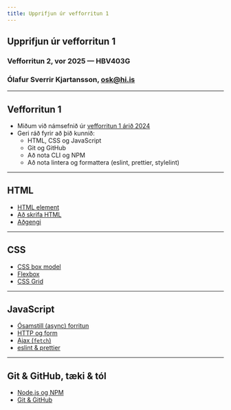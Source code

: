 ```yaml
---
title: Upprifjun úr vefforritun 1
---
```


## Upprifjun úr vefforritun 1

### Vefforritun 2, vor 2025 — HBV403G

### Ólafur Sverrir Kjartansson, [osk@hi.is](mailto:osk@hi.is)

---

## Vefforritun 1

- Miðum við námsefnið úr [vefforritun 1 árið 2024](https://github.com/vefforritun/vef1-2024)
- Geri ráð fyrir að þið kunnið:
  - HTML, CSS og JavaScript
  - Git og GitHub
  - Að nota CLI og NPM
  - Að nota lintera og formattera (eslint, prettier, stylelint)

---

## HTML

- [HTML element](https://github.com/vefforritun/vef1-2024/tree/main/namsefni/03.html-element)
- [Að skrifa HTML](https://github.com/vefforritun/vef1-2024/tree/main/namsefni/05.ad-skrifa-html)
- [Aðgengi](https://github.com/vefforritun/vef1-2024/tree/main/namsefni/06.adgengi)

---

## CSS

- [CSS box model](https://github.com/vefforritun/vef1-2024/tree/main/namsefni/09.css-box-model)
- [Flexbox](https://github.com/vefforritun/vef1-2024/tree/main/namsefni/14.css-flexbox)
- [CSS Grid](https://github.com/vefforritun/vef1-2024/tree/main/namsefni/18.grid)

---

## JavaScript

- [Ósamstill (async) forritun](https://github.com/vefforritun/vef1-2024/tree/main/namsefni/31.async)
- [HTTP og form](https://github.com/vefforritun/vef1-2024/tree/main/namsefni/32.http-form)
- [Ajax (`fetch`)](https://github.com/vefforritun/vef1-2024/tree/main/namsefni/33.ajax)
- [eslint & prettier](https://github.com/vefforritun/vef1-2024/tree/main/namsefni/34.eslint)

---

## Git & GitHub, tæki & tól

- [Node.js og NPM](https://github.com/vefforritun/vef1-2024/tree/main/namsefni/20.taeki-tol)
- [Git & GitHub](https://github.com/vefforritun/vef1-2024/tree/main/namsefni/22.git)
